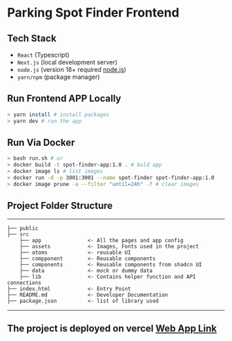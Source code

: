 # Parking Spot Finder Frontend

## Tech Stack

- `React` (Typescript)
- `Next.js` (local development server)
- `node.js` (version 18+ required [node.js](https://nodejs.org/en))
- `yarn/npm` (package manager)

## Run Frontend APP Locally

```bash
> yarn install # install packages
> yarn dev # run the app
```

## Run Via Docker

```bash
> bash run.sh # or
> docker build -t spot-finder-app:1.0 . # buld app
> docker image ls # list images
> docker run -d -p 3001:3001 --name spot-finder spot-finder-app:1.0
> docker image prune -a --filter "until=24h" -f # clear images
```

## Project Folder Structure

---

    ├── public
    ├── src
        ├── app               <- All the pages and app config
        ├── assets            <- Images, Fonts used in the project
        ├── atoms             <- reusable UI
        ├── compponent        <- Reusable components
        ├── components        <- Reusable components from shadcn UI
        ├── data              <- mock or dummy data
        ├── lib               <- Contains helper function and API connections
    ├── index.html            <- Entry Point
    ├── README.md             <- Developer Documentation
    ├── package.json          <- list of library used

---

## The project is deployed on vercel [Web App Link](https://spot-find.vercel.app)
